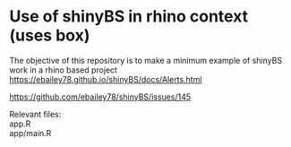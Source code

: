 # Use of shinyBS in rhino context (uses box)

The objective of this repository is to make a minimum example of
shinyBS work in a rhino based project
https://ebailey78.github.io/shinyBS/docs/Alerts.html

https://github.com/ebailey78/shinyBS/issues/145

Relevant files:  
app.R  
app/main.R
